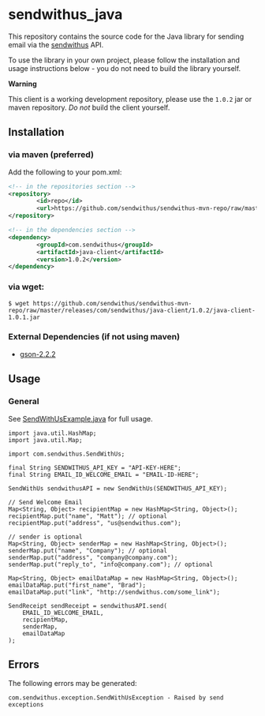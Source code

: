 # sendwithus_java

This repository contains the source code for the  Java library for sending email via the [sendwithus](http://sendwithus.com) API.

To use the library in your own project, please follow the installation and usage instructions below - you do not need to build the library yourself.

**Warning**

This client is a working development repository, please use the `1.0.2` jar or maven repository. _Do not_ build 
the client yourself.

## Installation

### via maven (preferred)

Add the following to your pom.xml:

```xml
<!-- in the repositories section -->
<repository>
        <id>repo</id>
        <url>https://github.com/sendwithus/sendwithus-mvn-repo/raw/master/releases</url>
</repository>        

<!-- in the dependencies section -->
<dependency>
        <groupId>com.sendwithus</groupId>
        <artifactId>java-client</artifactId>
        <version>1.0.2</version>
</dependency>
```
### via wget:

    $ wget https://github.com/sendwithus/sendwithus-mvn-repo/raw/master/releases/com/sendwithus/java-client/1.0.2/java-client-1.0.1.jar

### External Dependencies (if not using maven)
 - [gson-2.2.2](http://google-gson.googlecode.com/files/google-gson-2.2.2-release.zip)

## Usage

### General

See [SendWithUsExample.java](https://github.com/sendwithus/sendwithus_java/blob/master/example/src/main/java/com/sendwithus/client/example/SendWithUsExample.java) for full usage.

    import java.util.HashMap;
    import java.util.Map;

    import com.sendwithus.SendWithUs;
    
    final String SENDWITHUS_API_KEY = "API-KEY-HERE";
    final String EMAIL_ID_WELCOME_EMAIL = "EMAIL-ID-HERE";
    
    SendWithUs sendwithusAPI = new SendWithUs(SENDWITHUS_API_KEY);
    
    // Send Welcome Email
    Map<String, Object> recipientMap = new HashMap<String, Object>();
    recipientMap.put("name", "Matt"); // optional
    recipientMap.put("address", "us@sendwithus.com");

    // sender is optional
    Map<String, Object> senderMap = new HashMap<String, Object>();
    senderMap.put("name", "Company"); // optional
    senderMap.put("address", "company@company.com");
    senderMap.put("reply_to", "info@company.com"); // optional

    Map<String, Object> emailDataMap = new HashMap<String, Object>();
    emailDataMap.put("first_name", "Brad");
    emailDataMap.put("link", "http://sendwithus.com/some_link");

    SendReceipt sendReceipt = sendwithusAPI.send(
        EMAIL_ID_WELCOME_EMAIL, 
        recipientMap,
        senderMap,
        emailDataMap
    );

## Errors

The following errors may be generated:

    com.sendwithus.exception.SendWithUsException - Raised by send exceptions
